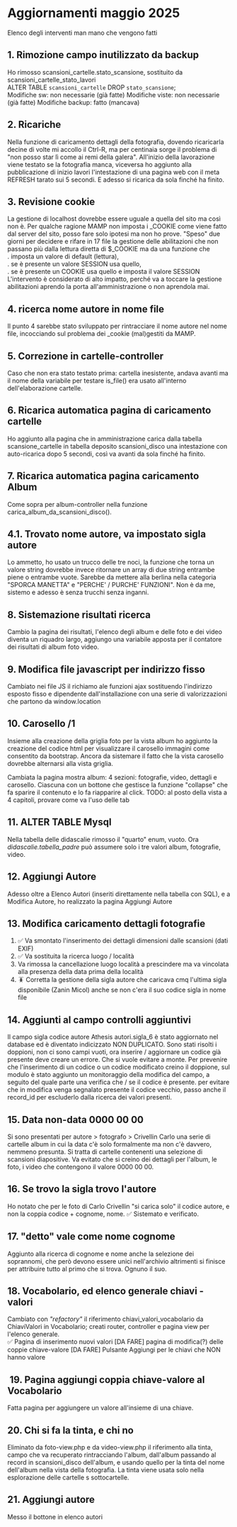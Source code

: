 # Aggiornamenti maggio 2025

Elenco degli interventi man mano che vengono fatti

## 1. Rimozione campo inutilizzato da backup

Ho rimosso scansioni_cartelle.stato_scansione, sostituito da scansioni_cartelle_stato_lavori  
ALTER TABLE `scansioni_cartelle` DROP `stato_scansione`;  
Modifiche sw: non necessarie (già fatte)
Modifiche viste: non necessarie (già fatte)
Modifiche backup: fatto (mancava)

## 2. Ricariche

Nella funzione di caricamento dettagli della fotografia, dovendo
ricaricarla decine di volte mi accollo il Ctrl-R, ma per centinaia
sorge il problema di "non posso star lì come ai remi della galera".
All'inizio della lavorazione viene testato se la fotografia manca,
viceversa ho aggiunto alla pubblicazione di inizio lavori
l'intestazione di una pagina web con il meta REFRESH tarato sui 5 secondi.
E adesso si ricarica da sola finché ha finito.

## 3. Revisione cookie

La gestione di localhost dovrebbe essere uguale a quella del sito
ma così non è. Per qualche ragione MAMP non imposta i _COOKIE come
viene fatto dal server del sito, posso fare solo ipotesi ma non ho
prove. "Speso" due giorni per decidere e rifare in 17 file la gestione
delle abilitazioni che non passano più dalla lettura diretta di $_COOKIE
ma da una funzione che  
. imposta un valore di default (lettura),  
. se è presente un valore SESSION usa quello,  
. se è presente un COOKIE usa quello e imposta il valore SESSION  
L'intervento è considerato di alto impatto, perché va a toccare
la gestione abilitazioni aprendo la porta all'amministrazione o non aprendola mai.

## 4. ricerca nome autore in nome file

Il punto 4 sarebbe stato sviluppato per rintracciare il nome autore nel nome file,
incocciando sul problema dei _cookie (mal)gestiti da MAMP.  

## 5. Correzione in cartelle-controller

Caso che non era stato testato prima: cartella inesistente, andava avanti
ma il nome della variabile per testare is_file() era usato all'interno
dell'elaborazione cartelle.

## 6. Ricarica automatica pagina di caricamento cartelle

Ho aggiunto alla pagina che in amministrazione carica dalla tabella
scansione_cartelle in tabella deposito scansioni_disco una intestazione
con auto-ricarica dopo 5 secondi, così va avanti da sola finché ha finito.

## 7. Ricarica automatica pagina caricamento Album

Come sopra per album-controller nella funzione carica_album_da_scansioni_disco().

## 4.1. Trovato nome autore, va impostato sigla autore

Lo ammetto, ho usato un trucco delle tre noci, la funzione che torna un valore
string dovrebbe invece ritornare un array di due string entrambe piene
o entrambe vuote. Sarebbe da mettere alla berlina nella categoria "SPORCA MANETTA"
e "PERCHE' / PURCHE' FUNZIONI".
Non è da me, sistemo e adesso è senza trucchi senza inganni.

## 8. Sistemazione risultati ricerca

Cambio la pagina dei risultati, l'elenco degli album e delle foto
e dei video diventa un riquadro largo, aggiungo una variabile
apposta per il contatore dei risultati di album foto video.

## 9. Modifica file javascript per indirizzo fisso

Cambiato nei file JS il richiamo ale funzioni ajax sostituendo
l'indirizzo esposto fisso e dipendente dall'installazione con una
serie di valorizzazioni che partono da window.location

## 10. Carosello /1

Insieme alla creazione della griglia foto per la vista album
ho aggiunto la creazione del codice html per visualizzare il carosello immagini
come consentito da bootstrap.
Ancora da sistemare il fatto che la vista carosello dovrebbe alternarsi alla vista griglia.

Cambiata la pagina mostra album:
4 sezioni: fotografie, video, dettagli e carosello. Ciascuna con un bottone che gestisce la funzione "collapse" che fa sparire il contenuto e lo fa riapparire al click.
TODO: al posto della vista a 4 capitoli, provare come va l'uso delle tab

## 11. ALTER TABLE Mysql

Nella tabella delle didascalie rimosso il "quarto" enum, vuoto. Ora *didascalie.tabella_padre*
può assumere solo i tre valori album, fotografie, video.

## 12. Aggiungi Autore

Adesso oltre a Elenco Autori (inseriti direttamente nella tabella con SQL), e a Modifica Autore, ho realizzato la pagina Aggiungi Autore

## 13. Modifica caricamento dettagli fotografie

1. ✅ Va smontato l'inserimento dei dettagli dimensioni dalle scansioni (dati EXIF)
1. ✅ Va sostituita la ricerca luogo / località
1. Va rimossa la cancellazione luogo località a prescindere ma va vincolata alla presenza della data prima della località
1. 🪳 Corretta la gestione della sigla autore che caricava cmq l'ultima sigla disponibile (Zanin Micol) anche se non c'era il suo codice sigla in nome file

## 14. Aggiunti al campo controlli aggiuntivi

Il campo sigla codice autore Athesis autori.sigla_6 è stato aggiornato nel database
ed è diventato indicizzato NON DUPLICATO. Sono stati risolti i doppioni, non ci sono campi vuoti,
ora inserire / aggiornare un codice già presente deve creare un errore. Che si vuole evitare a monte.
Per prevenire che l'inserimento di un codice o un codice modificato
creino il doppione, sul modulo è stato aggiunto un monitoraggio della
modifica del campo, a seguito del quale parte una verifica che / se il codice è
presente. per evitare che in modifica venga segnalato presente il codice
vecchio, passo anche il record_id per escluderlo dalla ricerca dei valori
presenti.

## 15. Data non-data 0000 00 00

Si sono presentati per autore > fotografo > Crivellin Carlo una serie di cartelle album in cui la data c'è solo formalmente ma non c'è davvero, nemmeno presunta. Si tratta di cartelle contenenti una selezione di scansioni diapositive. Va evitato che si creino dei dettagli per l'album, le foto, i video che contengono il valore 0000 00 00.

## 16. Se trovo la sigla trovo l'autore

Ho notato che per le foto di Carlo Crivellin "si carica solo"
il codice autore, e non la coppia codice + cognome, nome.
✅ Sistemato e verificato.

## 17. "detto" vale come nome cognome

Aggiunto alla ricerca di cognome e nome anche la selezione dei soprannomi,
che però devono essere unici nell'archivio altrimenti si finisce
per attribuire tutto al primo che si trova. Ognuno il suo.

## 18. Vocabolario, ed elenco generale chiavi - valori

Cambiato con *"refactory"* il riferimento chiavi_valori_vocabolario
da ChiaviValori in Vocabolario; creati router, controller e pagina view per l'elenco generale.  
✅ Pagina di inserimento nuovi valori
[DA FARE] pagina di modifica(?) delle coppie chiave-valore
[DA FARE] Pulsante Aggiungi per le chiavi che NON hanno valore

##  19. Pagina aggiungi coppia chiave-valore al Vocabolario

Fatta pagina per aggiungere un valore all'insieme di una chiave.

## 20. Chi si fa la tinta, e chi no

Eliminato da foto-view.php e da video-view.php
il riferimento alla tinta, campo che va recuperato
rintracciando l'album, dall'album passando al record in scansioni_disco dell'album,
e usando quello per la tinta del nome dell'album nella vista della fotografia.
La tinta viene usata solo nella esplorazione delle cartelle s sottocartelle.

## 21. Aggiungi autore

Messo il bottone in elenco autori

